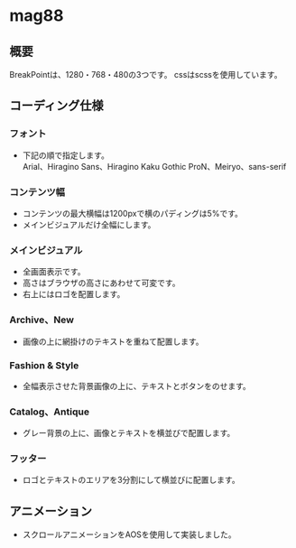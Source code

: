 # mag88
## 概要
BreakPointは、1280・768・480の3つです。
cssはscssを使用しています。

## コーディング仕様
### フォント
- 下記の順で指定します。<br>Arial、Hiragino Sans、Hiragino Kaku Gothic ProN、Meiryo、sans-serif
### コンテンツ幅
- コンテンツの最大横幅は1200pxで横のパディングは5%です。
- メインビジュアルだけ全幅にします。
### メインビジュアル
- 全画面表示です。
- 高さはブラウザの高さにあわせて可変です。
- 右上にはロゴを配置します。
### Archive、New
- 画像の上に網掛けのテキストを重ねて配置します。
### Fashion & Style
- 全幅表示させた背景画像の上に、テキストとボタンをのせます。
### Catalog、Antique
- グレー背景の上に、画像とテキストを横並びで配置します。
### フッター
- ロゴとテキストのエリアを3分割にして横並びに配置します。

## アニメーション
- スクロールアニメーションをAOSを使用して実装しました。